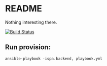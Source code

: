 # README

Nothing interesting there.

[![Build Status](https://travis-ci.org/charger/spa_backend.png?branch=master)](https://travis-ci.org/charger/spa_backend)

## Run provision:

`ansible-playbook -ispa.backend, playbook.yml`

